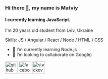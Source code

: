 ### Hi there 👋, my name is Matviy
#### I currently learning JavaScript. 
I'm 20 years old student from Lviv, Ukraine

Skills:  JS / Angular / React / Node / HTML / CSS

- 🌱 I’m currently learning Node.js 
- 👯 I’m looking to collaborate on Google) 


[<img src='https://cdn.jsdelivr.net/npm/simple-icons@3.0.1/icons/github.svg' alt='github' height='40'>](https://github.com/CentralMatthew)  [<img src='https://cdn.jsdelivr.net/npm/simple-icons@3.0.1/icons/facebook.svg' alt='facebook' height='40'>](https://www.facebook.com/https://www.facebook.com/profile.php?id=100029897212040)  [<img src='https://cdn.jsdelivr.net/npm/simple-icons@3.0.1/icons/stackoverflow.svg' alt='stackoverflow' height='40'>](https://stackoverflow.com/users/https://stackoverflow.com/users/16379165/matviy)  

